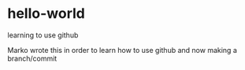 # hello-world
learning to use github

Marko wrote this in order to learn how to use github and now making a branch/commit
